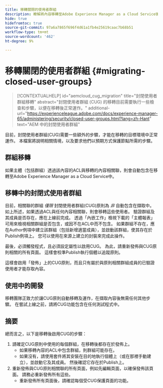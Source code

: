```yaml
---
title: 移轉關閉的使用者群組
description: 瞭解將內容移轉至Adobe Experience Manager as a Cloud Service後啟用封閉使用者群組所需的特殊考量事項。
hide: true
hidefromtoc: true
source-git-commit: 97a6a7865f696f4d61a1fb4e25619caac7b68b51
workflow-type: tm+mt
source-wordcount: '462'
ht-degree: 9%

---
```


# 移轉關閉的使用者群組 {#migrating-closed-user-groups}

>[!CONTEXTUALHELP]
>id="aemcloud_cug_migration"
>title="封閉使用者群組移轉"
>abstract="封閉使用者群組 (CUG) 的移轉目前需要執行一些檢查和步驟，以便在移轉後正常運作。"
>additional-url="https://experienceleague.adobe.com/docs/experience-manager-65/administering/security/closed-user-groups.html?lang=zh-Hant" text="AEM 中的封閉使用者群組"

目前，封閉使用者群組(CUG)需要一些額外的步驟，才能在移轉的目標環境中正常運作。 本檔案將說明相關情境，以及要求他們以預期方式保護節點所需的步驟。

## 群組移轉

如果主體（包括群組）透過該內容的ACL與移轉的內容相關聯，則會自動包含在移轉至Adobe Experience Manager as a Cloud Service中。

## 移轉中的封閉式使用者群組

目前，相關聯的群組 *僅限* 封閉使用者群組(CUG)原則為 *非* 自動包含在擷取中。 如上所述，如果透過ACL與任何內容相關聯，則會移轉這些使用者。 驗證群組及其成員是否存在，應在上線前完成。 透過「內嵌工作」檢視下載的「主體報表」可用來檢視相關群組是否包含，或因不在ACL中而不包含。 如果群組不存在，應在Author例項中建立該群組（包括新增適當成員），並啟動該群組，使其存在於Publish例項上。 您可以使用在來源上建立的封裝來完成此操作。

最後，必須觸發程式，且必須設定屬性以啟用CUG。 為此，請重新發佈與CUG原則相關的所有頁面。 這樣會校準Publish執行個體以追蹤原則。

這樣會啟用「發佈」上的CUG原則，而且只有屬於與原則相關群組成員的已驗證使用者才能存取內容。

## 使用中的開發

移轉團隊正致力於讓CUG原則自動移轉及運作，在擷取內容後無需任何其他步驟。
在嘗試上線之前，請將CUG功能包含在任何測試程式中。

## 摘要

總而言之，以下是移轉後啟用CUG的步驟：

1. 請確定CUG原則中使用的每個群組，在移轉後都存在於發佈上。
   - 如果移轉內容的ACL中包含群組，則群組可能存在。
   - 如果沒有，請使用套件將其安裝在目的地執行個體上（或在那裡手動建立），並啟動它及其成員。 然後確認它存在於Publish上。
1. 重新發佈與CUG原則相關聯的所有頁面，例如先編輯頁面，以確保發佈該頁面。 請務必重新發佈所有這些。
   - 重新發佈所有頁面後，請確認每個受CUG保護頁面的功能。

